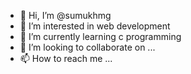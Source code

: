 - 👋 Hi, I’m @sumukhmg
- 👀 I’m interested in web development
- 🌱 I’m currently learning c programming
- 💞️ I’m looking to collaborate on ...
- 📫 How to reach me ...

<!---
sumukhmg/sumukhmg is a ✨ special ✨ repository because its `README.md` (this file) appears on your GitHub profile.
You can click the Preview link to take a look at your changes.
--->
